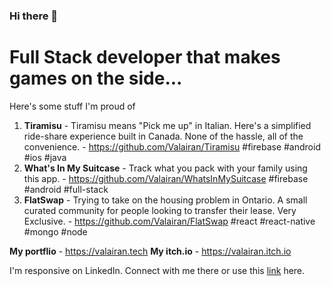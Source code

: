 ### Hi there 👋

# Full Stack developer that makes games on the side...
Here's some stuff I'm proud of
1. **Tiramisu** - Tiramisu means "Pick me up" in Italian. Here's a simplified ride-share experience built in Canada. None of the hassle, all of the convenience. - https://github.com/Valairan/Tiramisu \#firebase \#android \#ios \#java
2. **What's In My Suitcase** - Track what you pack with your family using this app. - https://github.com/Valairan/WhatsInMySuitcase \#firebase \#android \#full-stack
3. **FlatSwap** - Trying to take on the housing problem in Ontario. A small curated community for people looking to transfer their lease. Very Exclusive. - https://github.com/Valairan/FlatSwap \#react \#react-native \#mongo \#node 

**My portflio** - https://valairan.tech
**My itch.io** - https://valairan.itch.io

I'm responsive on LinkedIn. Connect with me there or use this [link](https://calendly.com/darylvalairan/discuss-things-with-me) here. 
